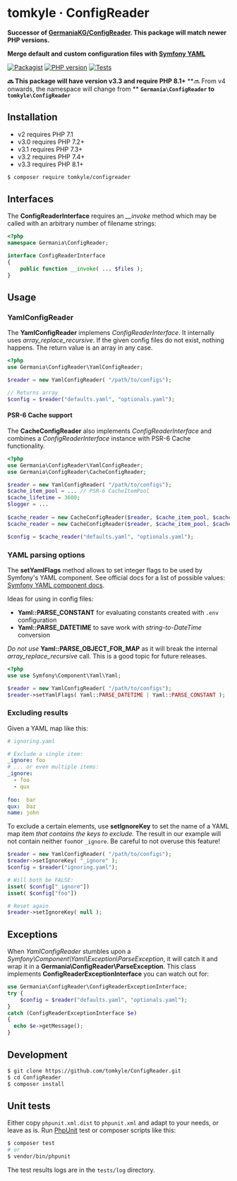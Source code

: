 # tomkyle · ConfigReader

**Successor of [GermaniaKG/ConfigReader](https://github.com/GermaniaKG/ConfigReader). This package will match newer PHP versions.**

**Merge default and custom configuration files with [Symfony YAML](https://symfony.com/doc/current/components/yaml.html)** 

[![Packagist](https://img.shields.io/packagist/v/tomkyle/configreader.svg?style=flat)](https://packagist.org/packages/tomkyle/configreader)
[![PHP version](https://img.shields.io/packagist/php-v/tomkyle/configreader.svg)](https://packagist.org/packages/tomkyle/configreader)
[![Tests](https://github.com/tomkyle/ConfigReader/actions/workflows/tests.yml/badge.svg)](https://github.com/tomkyle/ConfigReader/actions/workflows/tests.yml)


**🔜 This package will have version v3.3 and require PHP 8.1+**
**🔜 From v4 onwards, the namespace will change from **
**`Germania\ConfigReader` to `tomkyle\ConfigReader`**

## Installation

- v2 requires PHP 7.1 
- v3.0 requires PHP 7.2+
- v3.1 requires PHP 7.3+
- v3.2 requires PHP 7.4+
- v3.3 requires PHP 8.1+


```bash
$ composer require tomkyle/configreader
```



## Interfaces

The **ConfigReaderInterface** requires an *__invoke* method which may be called with an arbitrary number of filename strings:

```php
<?php
namespace Germania\ConfigReader;

interface ConfigReaderInterface
{
    public function __invoke( ... $files );
}
```



## Usage

### **YamlConfigReader**

The **YamlConfigReader** implemens *ConfigReaderInterface*. It internally uses *array_replace_recursive*. If the given config files do not exist, nothing happens. The return value is an array in any case.

```php
<?php
use Germania\ConfigReader\YamlConfigReader;

$reader = new YamlConfigReader( "/path/to/configs");

// Returns array
$config = $reader("defaults.yaml", "optionals.yaml");
```

#### PSR-6 Cache support

The **CacheConfigReader** also implements *ConfigReaderInterface* and combines a *ConfigReaderInterface* instance with PSR-6 Cache functionality. 

```php
<?php
use Germania\ConfigReader\YamlConfigReader;
use Germania\ConfigReader\CacheConfigReader;

$reader = new YamlConfigReader( "/path/to/configs");
$cache_item_pool = ... // PSR-6 CacheItemPool
$cache_lifetime = 3600;
$logger = ...
  
$cache_reader = new CacheConfigReader($reader, $cache_item_pool, $cache_lifetime);
$cache_reader = new CacheConfigReader($reader, $cache_item_pool, $cache_lifetime, $logger);

$config = $cache_reader("defaults.yaml", "optionals.yaml");
```



### YAML parsing options

The **setYamlFlags** method allows to set integer flags to be used by Symfony's YAML component. See official  docs for a list of possible values: [Symfony YAML component docs](https://symfony.com/doc/current/components/yaml.html#advanced-usage-flags). 

Ideas for using in config files:

- **Yaml::PARSE_CONSTANT** for evaluating constants created with `.env` configuration
-  **Yaml::PARSE_DATETIME** to save work with *string-to-DateTime* conversion

*Do not use* **Yaml::PARSE_OBJECT_FOR_MAP** as it will break the internal *array_replace_recursive* call. This is a good topic for future releases.

```php
<?php
use use Symfony\Component\Yaml\Yaml;

$reader = new YamlConfigReader( "/path/to/configs");
$reader->setYamlFlags( Yaml::PARSE_DATETIME | Yaml::PARSE_CONSTANT );
```



### Excluding results

Given a YAML map like this:

```yaml
# ignoring.yaml

# Exclude a single item:
_ignore: foo
# ... or even multiple items:
_ignore: 
  - foo
  - qux
  
foo:  bar
qux:  baz
name: john
```

To exclude a certain elements, use **setIgnoreKey** to set the name of a YAML map item *that contains the keys to exclude.* The result in our example will not contain neither `foo`nor `_ignore`. Be careful to not overuse this feature!

```php
$reader = new YamlConfigReader( "/path/to/configs");
$reader->setIgnoreKey( "_ignore" );
$config = $reader("ignoring.yaml");

# Will both be FALSE:
isset( $config["_ignore"])
isset( $config["foo"])

# Reset again
$reader->setIgnoreKey( null );
```



## Exceptions

When *YamlConfigReader* stumbles upon a *Symfony\Component\Yaml\Exception\ParseException*, it will catch it and wrap it in a **Germania\ConfigReader\ParseException**. This class implements **ConfigReaderExceptionInterface** you can watch out for:

```php
use Germania\ConfigReader\ConfigReaderExceptionInterface;
try {
	$config = $reader("defaults.yaml", "optionals.yaml");  
}
catch (ConfigReaderExceptionInterface $e)
{
  echo $e->getMessage();
}

```





## Development

```bash
$ git clone https://github.com/tomkyle/ConfigReader.git
$ cd ConfigReader
$ composer install
```

## Unit tests

Either copy `phpunit.xml.dist` to `phpunit.xml` and adapt to your needs, or leave as is. Run [PhpUnit](https://phpunit.de/) test or composer scripts like this:

```bash
$ composer test
# or
$ vendor/bin/phpunit
```

The test results logs are in the `tests/log` directory.


